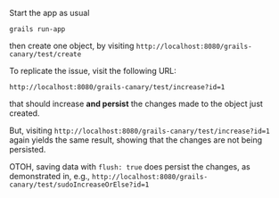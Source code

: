 Start the app as usual

    grails run-app

then create one object, by visiting `http://localhost:8080/grails-canary/test/create`

To replicate the issue, visit the following URL:

    http://localhost:8080/grails-canary/test/increase?id=1

that should increase **and persist** the changes made to the object just created.

But, visiting `http://localhost:8080/grails-canary/test/increase?id=1` again
yields the same result, showing that the changes are not being persisted.

OTOH, saving data with `flush: true` does persist the changes, as demonstrated
in, e.g., `http://localhost:8080/grails-canary/test/sudoIncreaseOrElse?id=1`
